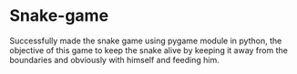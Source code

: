 # Snake-game

Successfully made the snake game using pygame module in python, the objective of this game to keep the snake alive by keeping it away from the boundaries and obviously with himself and feeding him.
